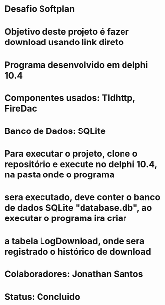# Desafio Softplan

# Objetivo deste projeto é fazer download usando link direto

# Programa desenvolvido em delphi 10.4
# Componentes usados: TIdhttp, FireDac
# Banco de Dados: SQLite

# Para executar o projeto, clone o repositório e execute no delphi 10.4, na pasta onde o programa 
# sera executado, deve conter o banco de dados SQLite "database.db", ao executar o programa ira criar 
# a tabela LogDownload, onde sera registrado o histórico de download

# Colaboradores: Jonathan Santos

# Status: Concluido